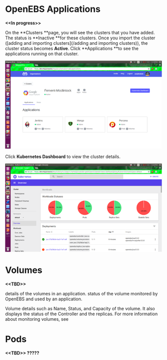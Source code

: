 # OpenEBS Applications

**&lt;&lt;In progress&gt;&gt;**

On the **Clusters **page, you will see the clusters that you have added. The status is **Inactive **for these clusters. Once you import the cluster \([adding and importing clusters](/adding and importing clusters)\), the cluster status becomes **Active**.  Click **Applications **to see the applications running on that cluster.

![](/assets/applications.png)

Click **Kubernetes Dashboard** to view the cluster details.

![](/assets/kubernetes_dashboard.png)

# Volumes

**&lt;&lt;TBD&gt;&gt;**

details of the volumes in an application. status of the volume monitored by OpenEBS and used by an application.

Volume details such as Name, Status, and Capacity of the volume. It also displays the status of the Controller and the replicas. For more information about monitoring volumes, see

# Pods

**&lt;&lt;TBD&gt;&gt; ?????**

